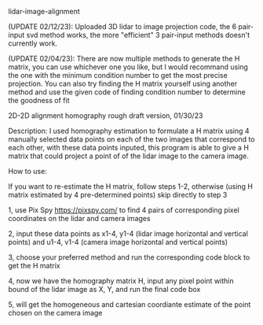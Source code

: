 lidar-image-alignment

(UPDATE 02/12/23): Uploaded 3D lidar to image projection code, the 6 pair-input svd method works, the more "efficient" 3 pair-input methods doesn't currently work.

(UPDATE 02/04/23): There are now multiple methods to generate the H matrix, you can use whichever one you like, but I would recommand using the one with the minimum condition number to get the most precise projection. You can also try finding the H matrix yourself using another method and use the given code of finding condition number to determine the goodness of fit

2D-2D alignment homography rough draft version, 01/30/23

Description:
I used homography estimation to formulate a H matrix using 4 manually selected data points on each of the two images that correspond to each other, 
with these data points inputed, this program is able to give a H matrix that could project a point of of the lidar image to the camera image.

How to use:

If you want to re-estimate the H matrix, follow steps 1-2, otherwise (using H matrix estimated by 4 pre-determined points) skip directly to step 3

1, use Pix Spy https://pixspy.com/ to find 4 pairs of corresponding pixel coordinates on the lidar and camera images

2, input these data points as x1-4, y1-4 (lidar image horizontal and vertical points) and u1-4, v1-4 (camera image horizontal and vertical points)

3, choose your preferred method and run the corresponding code block to get the H matrix

4, now we have the homography matrix H, input any pixel point within bound of the lidar image as X, Y, and run the final code box

5, will get the homogeneous and cartesian coordiante estimate of the point chosen on the camera image
